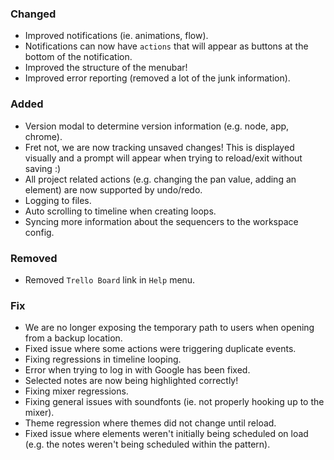 ### Changed
- Improved notifications (ie. animations, flow).
- Notifications can now have `actions` that will appear as buttons at the bottom of the notification.
- Improved the structure of the menubar!
- Improved error reporting (removed a lot of the junk information).

### Added
- Version modal to determine version information (e.g. node, app, chrome).
- Fret not, we are now tracking unsaved changes! This is displayed visually and a prompt will appear when trying to reload/exit without saving :)
- All project related actions (e.g. changing the pan value, adding an element) are now supported by undo/redo.
- Logging to files.
- Auto scrolling to timeline when creating loops.
- Syncing more information about the sequencers to the workspace config.

### Removed
- Removed `Trello Board` link in `Help` menu.

### Fix
- We are no longer exposing the temporary path to users when opening from a backup location.
- Fixed issue where some actions were triggering duplicate events.
- Fixing regressions in timeline looping.
- Error when trying to log in with Google has been fixed.
- Selected notes are now being highlighted correctly!
- Fixing mixer regressions.
- Fixing general issues with soundfonts (ie. not properly hooking up to the mixer).
- Theme regression where themes did not change until reload.
- Fixed issue where elements weren't initially being scheduled on load (e.g. the notes weren't being scheduled within the pattern).
